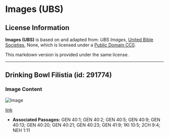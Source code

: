 # Images (UBS)

## License Information

**Images (UBS)** is based on and adapted from: _UBS Images_, [United Bible Societies](https://unitedbiblesocieties.org/), None, which is licensed under a [Public Domain CC0](https://creativecommons.org/public-domain/cc0/).

This markdown version is provided under the same license.



--------------------------------

## Drinking Bowl Filistia (id: 291774)

### Image Content

![Image](https://cdn.aquifer.bible/aquifer-content/resources/Media/WEB-0497_drinking_bowl_philistine.jpg)

[link](https://cdn.aquifer.bible/aquifer-content/resources/Media/WEB-0497_drinking_bowl_philistine.jpg)

* **Associated Passages:** GEN 40:1; GEN 40:2; GEN 40:5; GEN 40:9; GEN 40:13; GEN 40:20; GEN 40:21; GEN 40:23; GEN 41:9; 1KI 10:5; 2CH 9:4; NEH 1:11

